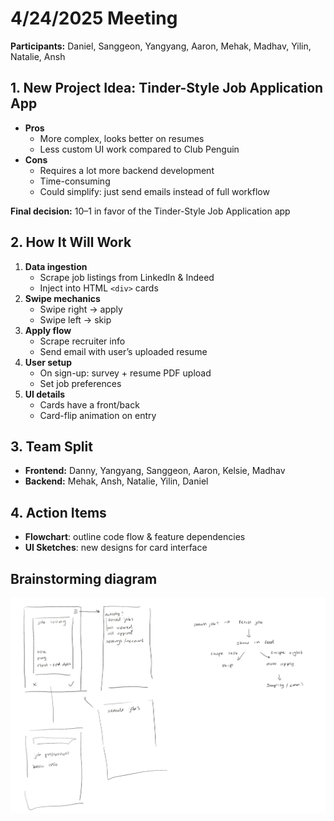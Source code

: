 # 4/24/2025 Meeting

**Participants:** Daniel, Sanggeon, Yangyang, Aaron, Mehak, Madhav, Yilin, Natalie, Ansh

## 1. New Project Idea: Tinder-Style Job Application App
- **Pros**
  - More complex, looks better on resumes  
  - Less custom UI work compared to Club Penguin  
- **Cons**
  - Requires a lot more backend development  
  - Time-consuming  
  - Could simplify: just send emails instead of full workflow  

**Final decision:** 10–1 in favor of the Tinder-Style Job Application app

## 2. How It Will Work
1. **Data ingestion**  
   - Scrape job listings from LinkedIn & Indeed  
   - Inject into HTML `<div>` cards  
2. **Swipe mechanics**  
   - Swipe right → apply  
   - Swipe left → skip  
3. **Apply flow**  
   - Scrape recruiter info  
   - Send email with user’s uploaded resume  
4. **User setup**  
   - On sign-up: survey + resume PDF upload  
   - Set job preferences  
5. **UI details**  
   - Cards have a front/back  
   - Card-flip animation on entry  

## 3. Team Split
- **Frontend:** Danny, Yangyang, Sanggeon, Aaron, Kelsie, Madhav  
- **Backend:** Mehak, Ansh, Natalie, Yilin, Daniel  

## 4. Action Items
- **Flowchart**: outline code flow & feature dependencies  
- **UI Sketches**: new designs for card interface  

## Brainstorming diagram
![Diagram of workflow](../../specs/brainstorm/04.24.2025%20brainstorm%20diagram.png)

